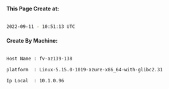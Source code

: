 
   
#### This Page Create at:

```bash

2022-09-11 - 10:51:13 UTC

```

#### Create By Machine:

```bash

Host Name : fv-az139-138

platform  : Linux-5.15.0-1019-azure-x86_64-with-glibc2.31

Ip Local  : 10.1.0.96

```

